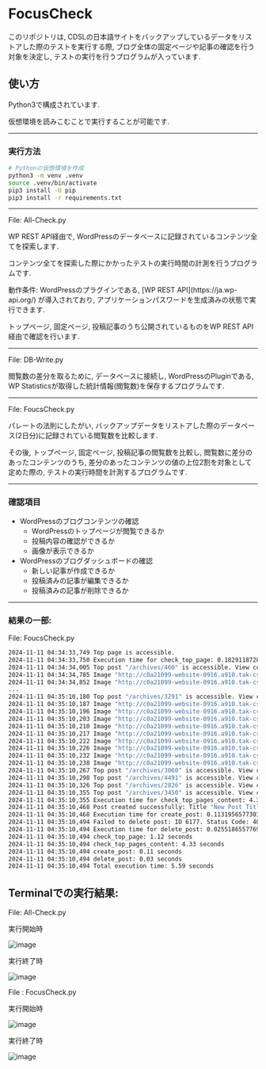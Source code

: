# FocusCheck
<p>このリポジトリは, CDSLの日本語サイトをバックアップしているデータをリストアした際のテストを実行する際, ブログ全体の固定ページや記事の確認を行う対象を決定し, テストの実行を行うプログラムが入っています.</p>

## 使い方


<p>Python3で構成されています.</p>
<p>仮想環境を読みこむことで実行することが可能です.</p>

---

### 実行方法

```bash
# Pythonの仮想環境を作成
python3 -m venv .venv
source .venv/bin/activate
pip3 install -U pip
pip3 install -r requirements.txt
```

---

<p>File: All-Check.py</p>
<p>WP REST API経由で, WordPressのデータベースに記録されているコンテンツ全てを探索します.</p>
<p>コンテンツ全てを探索した際にかかったテストの実行時間の計測を行うプログラムです.</p>

<p>動作条件: WordPressのプラグインである, [WP REST API](https://ja.wp-api.org/) が導入されており, アプリケーションパスワードを生成済みの状態で実行できます.</p>

<p>トップページ, 固定ページ, 投稿記事のうち公開されているものをWP REST API経由で確認を行います. </p>

---

<p>File: DB-Write.py</p>
<p>閲覧数の差分を取るために, データベースに接続し, WordPressのPluginである, WP Statisticsが取得した統計情報(閲覧数)を保存するプログラムです.</p>

---

<p>File: FoucsCheck.py</p>
<p>パレートの法則にしたがい, バックアップデータをリストアした際のデータベース(2日分)に記録されている閲覧数を比較します.</p>
<p>その後, トップページ, 固定ページ, 投稿記事の閲覧数を比較し, 閲覧数に差分のあったコンテンツのうち, 差分のあったコンテンツの値の上位2割を対象として定めた際の, テストの実行時間を計測するプログラムです.</p>

---

### 確認項目
- WordPressのブログコンテンツの確認
    - WordPressのトップページが閲覧できるか
    - 投稿内容の確認ができるか
    - 画像が表示できるか
- WordPressのブログダッシュボードの確認
    - 新しい記事が作成できるか
    - 投稿済みの記事が編集できるか
    - 投稿済みの記事が削除できるか

---

### 結果の一部:
File: FoucsCheck.py

```bash
2024-11-11 04:34:33,749 Top page is accessible.
2024-11-11 04:34:33,750 Execution time for check_top_page: 0.18291187286376953 seconds
2024-11-11 04:34:34,005 Top post "/archives/460" is accessible. View count difference: 451
2024-11-11 04:34:34,785 Image "http://c0a21099-website-0916.a910.tak-cslab.org/wp-content/uploads/2020/07/bft1-2.png" is accessible.
2024-11-11 04:34:34,852 Image "http://c0a21099-website-0916.a910.tak-cslab.org/wp-content/uploads/2020/07/bft2.png" is accessible.
...
2024-11-11 04:35:10,180 Top post "/archives/3291" is accessible. View count difference: 7
2024-11-11 04:35:10,187 Image "http://c0a21099-website-0916.a910.tak-cslab.org/wp-content/uploads/2023/02/IMG_20230209_171019-2-scaled.jpg" is accessible.
2024-11-11 04:35:10,196 Image "http://c0a21099-website-0916.a910.tak-cslab.org/wp-content/uploads/2023/02/IMG_8998-scaled.jpg" is accessible.
2024-11-11 04:35:10,203 Image "http://c0a21099-website-0916.a910.tak-cslab.org/wp-content/uploads/2023/02/IMG_8993-scaled.jpg" is accessible.
2024-11-11 04:35:10,210 Image "http://c0a21099-website-0916.a910.tak-cslab.org/wp-content/uploads/2023/02/IMG_20230209_134927-1-scaled.jpg" is accessible.
2024-11-11 04:35:10,217 Image "http://c0a21099-website-0916.a910.tak-cslab.org/wp-content/uploads/2023/02/IMG_8992-scaled.jpg" is accessible.
2024-11-11 04:35:10,222 Image "http://c0a21099-website-0916.a910.tak-cslab.org/wp-content/uploads/2023/02/IMG_8994-scaled.jpg" is accessible.
2024-11-11 04:35:10,226 Image "http://c0a21099-website-0916.a910.tak-cslab.org/wp-content/uploads/2023/02/IMG_8990-1-scaled.jpg" is accessible.
2024-11-11 04:35:10,232 Image "http://c0a21099-website-0916.a910.tak-cslab.org/wp-content/uploads/2023/02/IMG_20230209_164637-scaled.jpg" is accessible.
2024-11-11 04:35:10,238 Image "http://c0a21099-website-0916.a910.tak-cslab.org/wp-content/uploads/2023/02/IMG_20230209_130803-scaled.jpg" is accessible.
2024-11-11 04:35:10,267 Top post "/archives/3060" is accessible. View count difference: 7
2024-11-11 04:35:10,298 Top post "/archives/4491" is accessible. View count difference: 7
2024-11-11 04:35:10,326 Top post "/archives/2826" is accessible. View count difference: 7
2024-11-11 04:35:10,355 Top post "/archives/3450" is accessible. View count difference: 7
2024-11-11 04:35:10,355 Execution time for check_top_pages_content: 4.331315994262695 seconds
2024-11-11 04:35:10,468 Post created successfully: Title "New Post Title"
2024-11-11 04:35:10,468 Execution time for create_post: 0.11319565773010254 seconds
2024-11-11 04:35:10,494 Failed to delete post: ID 6177. Status Code: 404
2024-11-11 04:35:10,494 Execution time for delete_post: 0.02551865577697754 seconds
2024-11-11 04:35:10,494 check_top_page: 1.12 seconds
2024-11-11 04:35:10,494 check_top_pages_content: 4.33 seconds
2024-11-11 04:35:10,494 create_post: 0.11 seconds
2024-11-11 04:35:10,494 delete_post: 0.03 seconds
2024-11-11 04:35:10,494 Total execution time: 5.59 seconds
```

## Terminalでの実行結果:
<p>File: All-Check.py</p>
<p>実行開始時</p>

![image](https://github.com/user-attachments/assets/8fc769a6-ded5-4819-9a63-f38c3d00d2b2)

<p>実行終了時</p>

![image](https://github.com/user-attachments/assets/c53db627-27be-4fb2-856c-2454b598ddfb)


<p>File : FocusCheck.py</p>
<p>実行開始時</p>

![image](https://github.com/user-attachments/assets/cb6d0e11-3493-4719-b79a-708c1b00549b)

<p>実行終了時</p>

![image](https://github.com/user-attachments/assets/3648baa9-9d29-4569-8e01-d411b1a336a4)



